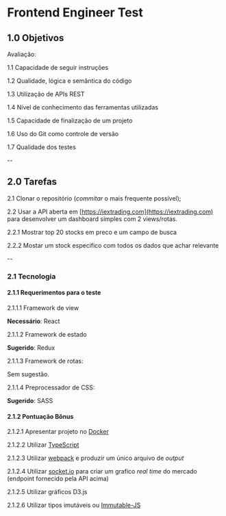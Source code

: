 # Frontend Engineer Test

## 1.0 Objetivos

Avaliação:

1.1 Capacidade de seguir instruções

1.2 Qualidade, lógica e semântica do código

1.3 Utilização de APIs REST

1.4 Nível de conhecimento das ferramentas utilizadas

1.5 Capacidade de finalização de um projeto

1.6 Uso do Git como controle de versão

1.7 Qualidade dos testes

--

## 2.0 Tarefas

2.1 Clonar o repositório (_commitar_ o mais frequente possível);

2.2 Usar a API aberta em [https://iextrading.com](https://iextrading.com) para desenvolver um dashboard simples com 2 views/rotas.

  2.2.1 Mostrar top 20 stocks em preco e um campo de busca

  2.2.2 Mostar um stock especifico com todos os dados que achar relevante

--

### 2.1 Tecnologia



#### 2.1.1 Requerimentos para o teste

2.1.1.1 Framework de view

**Necessário**: React

2.1.1.2 Framework de estado

**Sugerido**: Redux

2.1.1.3 Framework de rotas:

Sem sugestão.

2.1.1.4 Preprocessador de CSS:

**Sugerido**: SASS



#### 2.1.2 Pontuação Bônus

2.1.2.1 Apresentar projeto no [Docker](https://www.docker.com/)

2.1.2.2 Utilizar [TypeScript](https://www.typescriptlang.org/)

2.1.2.3 Utilizar [webpack](https://webpack.js.org/) e produzir um único arquivo de _output_

2.1.2.4 Utilizar [socket.io](https://socket.io) para criar um grafico _real time_ do mercado (endpoint fornecido pela API acima)

2.1.2.5 Utilizar gráficos D3.js

2.1.2.6 Utilizar tipos imutáveis ou [Immutable-JS](https://facebook.github.io/immutable-js/)

